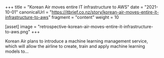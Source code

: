 +++
title = "Korean Air moves entire IT infrastructure to AWS"
date = "2021-10-01"
canonicalUrl = "https://itbrief.co.nz/story/korean-air-moves-entire-it-infrastructure-to-aws"
fragment = "content"
weight = 10

[asset]
    image = "retrospective-korean-air-moves-entire-it-infrastructure-to-aws.png"
+++

Korean Air plans to introduce a machine learning management service, which 
will allow the airline to create, train and apply machine learning models 
to...
